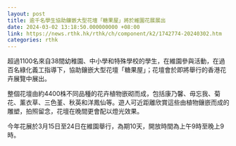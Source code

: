 ```yaml
---
layout: post
title: 逾千名學生協助鑲嵌大型花壇「糖果屋」將於維園花展展出
date: 2024-03-02 13:18:50.000000000 +08:00
link: https://news.rthk.hk/rthk/ch/component/k2/1742774-20240302.htm
categories: rthk
---
```


超過1100名來自38間幼稚園、中小學和特殊學校的學生，在維園參與活動，在過百名綠化義工指導下，協助鑲嵌大型花壇「糖果屋」；花壇會於即將舉行的香港花卉展覽中展出。
 
整個花壇由約4400株不同品種的花卉植物嵌砌而成，包括康乃馨、毋忘我、菊花、薰衣草、三色堇、秋英和洋鳳仙等。遊人可近距離欣賞這些由植物鑲嵌而成的雕塑，拍照留念，花壇在晚間更會配以燈光效果。
 
今年花展於3月15日至24日在維園舉行，為期10天，開放時間為上午9時至晚上9時。
